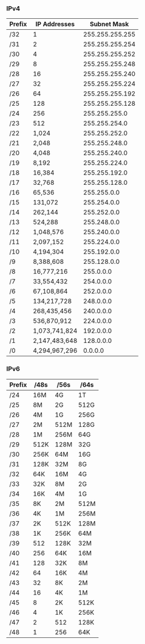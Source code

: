### IPv4
| Prefix | IP Addresses  | Subnet Mask     |
|--------|---------------|-----------------|
| /32    | 1             | 255.255.255.255 |
| /31    | 2             | 255.255.255.254 |
| /30    | 4             | 255.255.255.252 |
| /29    | 8             | 255.255.255.248 |
| /28    | 16            | 255.255.255.240 |
| /27    | 32            | 255.255.255.224 |
| /26    | 64            | 255.255.255.192 |
| /25    | 128           | 255.255.255.128 |
| /24    | 256           | 255.255.255.0   |
| /23    | 512           | 255.255.254.0   |
| /22    | 1,024         | 255.255.252.0   |
| /21    | 2,048         | 255.255.248.0   |
| /20    | 4,048         | 255.255.240.0   |
| /19    | 8,192         | 255.255.224.0   |
| /18    | 16,384        | 255.255.192.0   |
| /17    | 32,768        | 255.255.128.0   |
| /16    | 65,536        | 255.255.0.0     |
| /15    | 131,072       | 255.254.0.0     |
| /14    | 262,144       | 255.252.0.0     |
| /13    | 524,288       | 255.248.0.0     |
| /12    | 1,048,576     | 255.240.0.0     |
| /11    | 2,097,152     | 255.224.0.0     |
| /10    | 4,194,304     | 255.192.0.0     |
| /9     | 8,388,608     | 255.128.0.0     |
| /8     | 16,777,216    | 255.0.0.0       |
| /7     | 33,554,432    | 254.0.0.0       |
| /6     | 67,108,864    | 252.0.0.0       |
| /5     | 134,217,728   | 248.0.0.0       |
| /4     | 268,435,456   | 240.0.0.0       |
| /3     | 536,870,912   | 224.0.0.0       |
| /2     | 1,073,741,824 | 192.0.0.0       |
| /1     | 2,147,483,648 | 128.0.0.0       |
| /0     | 4,294,967,296 | 0.0.0.0         |

### IPv6
| Prefix | /48s | /56s | /64s |
|--------|------|------|------|
| /24    | 16M  | 4G   | 1T   |
| /25    | 8M   | 2G   | 512G |
| /26    | 4M   | 1G   | 256G |
| /27    | 2M   | 512M | 128G |
| /28    | 1M   | 256M | 64G  |
| /29    | 512K | 128M | 32G  |
| /30    | 256K | 64M  | 16G  |
| /31    | 128K | 32M  | 8G   |
| /32    | 64K  | 16M  | 4G   |
| /33    | 32K  | 8M   | 2G   |
| /34    | 16K  | 4M   | 1G   |
| /35    | 8K   | 2M   | 512M |
| /36    | 4K   | 1M   | 256M |
| /37    | 2K   | 512K | 128M |
| /38    | 1K   | 256K | 64M  |
| /39    | 512  | 128K | 32M  |
| /40    | 256  | 64K  | 16M  |
| /41    | 128  | 32K  | 8M   |
| /42    | 64   | 16K  | 4M   |
| /43    | 32   | 8K   | 2M   |
| /44    | 16   | 4K   | 1M   |
| /45    | 8    | 2K   | 512K |
| /46    | 4    | 1K   | 256K |
| /47    | 2    | 512  | 128K |
| /48    | 1    | 256  | 64K  |